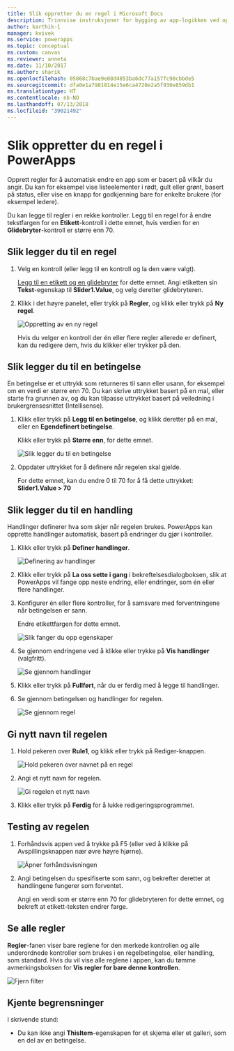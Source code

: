 ```yaml
---
title: Slik oppretter du en regel i Microsoft Docs
description: Trinnvise instruksjoner for bygging av app-logikken ved oppretting av regler
author: karthik-1
manager: kvivek
ms.service: powerapps
ms.topic: conceptual
ms.custom: canvas
ms.reviewer: anneta
ms.date: 11/10/2017
ms.author: sharik
ms.openlocfilehash: 05868c7bae9e08d4853ba6dc77a157fc90cbbde5
ms.sourcegitcommit: dfa0e1a7981814e15e6ca4720e2a5f930e859db1
ms.translationtype: HT
ms.contentlocale: nb-NO
ms.lasthandoff: 07/13/2018
ms.locfileid: "39021492"
---
```

# <a name="create-a-rule-in-powerapps"></a>Slik oppretter du en regel i PowerApps
Opprett regler for å automatisk endre en app som er basert på vilkår du angir. Du kan for eksempel vise listeelementer i rødt, gult eller grønt, basert på status, eller vise en knapp for godkjenning bare for enkelte brukere (for eksempel ledere).

Du kan legge til regler i en rekke kontroller. Legg til en regel for å endre tekstfargen for en **Etikett**-kontroll i dette emnet, hvis verdien for en **Glidebryter**-kontroll er større enn 70.

## <a name="add-a-rule"></a>Slik legger du til en regel
1. Velg en kontroll (eller legg til en kontroll og la den være valgt).

    [Legg til en etikett og en glidebryter](add-configure-controls.md) for dette emnet. Angi etiketten sin **Tekst**-egenskap til **Slider1.Value**, og velg deretter glidebryteren.

1. Klikk i det høyre panelet, eller trykk på **Regler**, og klikk eller trykk på **Ny regel**.

    ![Oppretting av en ny regel](./media/working-with-rules/new-rule.png)

    Hvis du velger en kontroll der én eller flere regler allerede er definert, kan du redigere dem, hvis du klikker eller trykker på den.  

## <a name="add-a-condition"></a>Slik legger du til en betingelse
En betingelse er et uttrykk som returneres til sann eller usann, for eksempel om en verdi er større enn 70. Du kan skrive uttrykket basert på en mal, eller starte fra grunnen av, og du kan tilpasse uttrykket basert på veiledning i brukergrensesnittet (Intellisense).

1. Klikk eller trykk på **Legg til en betingelse**, og klikk deretter på en mal, eller en **Egendefinert betingelse**.

    Klikk eller trykk på **Større enn**, for dette emnet.

    ![Slik legger du til en betingelse](./media/working-with-rules/rule-conditions.png)

1. Oppdater uttrykket for å definere når regelen skal gjelde.

    For dette emnet, kan du endre 0 til 70 for å få dette uttrykket:  <br>**Slider1.Value > 70**

## <a name="add-an-action"></a>Slik legger du til en handling
Handlinger definerer hva som skjer når regelen brukes. PowerApps kan opprette handlinger automatisk, basert på endringer du gjør i kontroller.

1. Klikk eller trykk på **Definer handlinger**.

    ![Definering av handlinger](./media/working-with-rules/rule-define-actions.png)

1. Klikk eller trykk på **La oss sette i gang** i bekreftelsesdialogboksen, slik at PowerApps vil fange opp neste endring, eller endringer, som én eller flere handlinger.

1. Konfigurer én eller flere kontroller, for å samsvare med forventningene når betingelsen er sann.

    Endre etikettfargen for dette emnet.

    ![Slik fanger du opp egenskaper](./media/working-with-rules/rule-capture-properties.png)

1. Se gjennom endringene ved å klikke eller trykke på **Vis handlinger** (valgfritt).

    ![Se gjennom handlinger](./media/working-with-rules/rule-review-actions.png)

1. Klikk eller trykk på **Fullført**, når du er ferdig med å legge til handlinger.

1. Se gjennom betingelsen og handlinger for regelen.

    ![Se gjennom regel](./media/working-with-rules/rule-review.png)

## <a name="rename-the-rule"></a>Gi nytt navn til regelen

1. Hold pekeren over **Rule1**, og klikk eller trykk på Rediger-knappen.

    ![Hold pekeren over navnet på en regel](./media/working-with-rules/hover-over-rules_name.png)

1. Angi et nytt navn for regelen.

    ![Gi regelen et nytt navn](./media/working-with-rules/rename-rule.png)

1. Klikk eller trykk på **Ferdig** for å lukke redigeringsprogrammet.

## <a name="test-the-rule"></a>Testing av regelen
1. Forhåndsvis appen ved å trykke på F5 (eller ved å klikke på Avspillingsknappen nær øvre høyre hjørne).

    ![Åpner forhåndsvisningen](./media/working-with-rules/open-preview.png)

1. Angi betingelsen du spesifiserte som sann, og bekrefter deretter at handlingene fungerer som forventet.

    Angi en verdi som er større enn 70 for glidebryteren for dette emnet, og bekreft at etikett-teksten endrer farge.

## <a name="see-all-rules"></a>Se alle regler
**Regler**-fanen viser bare reglene for den merkede kontrollen og alle underordnede kontroller som brukes i en regelbetingelse, eller handling, som standard. Hvis du vil vise alle reglene i appen, kan du tømme avmerkingsboksen for **Vis regler for bare denne kontrollen**.

![Fjern filter](./media/working-with-rules/rules-filter.png)

## <a name="known-limitations"></a>Kjente begrensninger
I skrivende stund:

* Du kan ikke angi **ThisItem**-egenskapen for et skjema eller et galleri, som en del av en betingelse.
